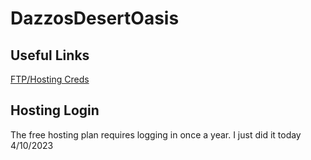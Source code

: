 # DazzosDesertOasis


## Useful Links
[FTP/Hosting Creds](https://dazzos.atlassian.net/wiki/spaces/FAM/pages/650346497/DazzosDesertOasis)

## Hosting Login
The free hosting plan requires logging in once a year.  I just did it today 4/10/2023